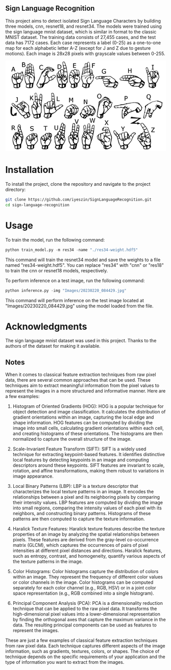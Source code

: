## Sign Language Recognition

This project aims to detect isolated Sign Language Characters by building three models, cnn, resnet18, and resnet34. The models were trained using the sign language mnist dataset, which is similar in format to the classic MNIST dataset. The training data consists of 27,455 cases, and the test data has 7172 cases. Each case represents a label (0-25) as a one-to-one map for each alphabetic letter A-Z (except for J and Z due to gesture motions). Each image is 28x28 pixels with grayscale values between 0-255.

![ASL fingering](/dataset/american_sign_language.PNG)

# Installation

To install the project, clone the repository and navigate to the project directory:

``` bash
git clone https://github.com/iyeszin/SignLanguageRecognition.git
cd sign-language-recognition
```

# Usage

To train the model, run the following command:

```python
python train_model.py -m res34 -name "./res34-weight.hdf5"
```
This command will train the resnet34 model and save the weights to a file named "res34-weight.hdf5". You can replace "res34" with "cnn" or "res18" to train the cnn or resnet18 models, respectively.

To perform inference on a test image, run the following command:

```python
python inference.py -img "Images/20230220_084429.jpg"
```
This command will perform inference on the test image located at "Images/20230220_084429.jpg" using the model loaded from the file.

# Acknowledgments

The sign language mnist dataset was used in this project. Thanks to the authors of the dataset for making it available.

## Notes
When it comes to classical feature extraction techniques from raw pixel data, there are several common approaches that can be used. These techniques aim to extract meaningful information from the pixel values to represent the images in a more structured and informative manner. Here are a few examples:

1. Histogram of Oriented Gradients (HOG): HOG is a popular technique for object detection and image classification. It calculates the distribution of gradient orientations within an image, capturing the local edge and shape information. HOG features can be computed by dividing the image into small cells, calculating gradient orientations within each cell, and creating histograms of these orientations. The histograms are then normalized to capture the overall structure of the image.

2. Scale-Invariant Feature Transform (SIFT): SIFT is a widely used technique for extracting keypoint-based features. It identifies distinctive local features by detecting keypoints in an image and computing descriptors around these keypoints. SIFT features are invariant to scale, rotation, and affine transformations, making them robust to variations in image appearance.

3. Local Binary Patterns (LBP): LBP is a texture descriptor that characterizes the local texture patterns in an image. It encodes the relationships between a pixel and its neighboring pixels by comparing their intensity values. LBP features are computed by dividing the image into small regions, comparing the intensity values of each pixel with its neighbors, and constructing binary patterns. Histograms of these patterns are then computed to capture the texture information.

4. Haralick Texture Features: Haralick texture features describe the texture properties of an image by analyzing the spatial relationships between pixels. These features are derived from the gray-level co-occurrence matrix (GLCM), which captures the occurrences of pairs of pixel intensities at different pixel distances and directions. Haralick features, such as entropy, contrast, and homogeneity, quantify various aspects of the texture patterns in the image.

5. Color Histograms: Color histograms capture the distribution of colors within an image. They represent the frequency of different color values or color channels in the image. Color histograms can be computed separately for each color channel (e.g., RGB, HSV) or in a joint color space representation (e.g., RGB combined into a single histogram).

6. Principal Component Analysis (PCA): PCA is a dimensionality reduction technique that can be applied to the raw pixel data. It transforms the high-dimensional pixel values into a lower-dimensional representation by finding the orthogonal axes that capture the maximum variance in the data. The resulting principal components can be used as features to represent the images.

These are just a few examples of classical feature extraction techniques from raw pixel data. Each technique captures different aspects of the image information, such as gradients, textures, colors, or shapes. The choice of technique depends on the specific requirements of your application and the type of information you want to extract from the images.
